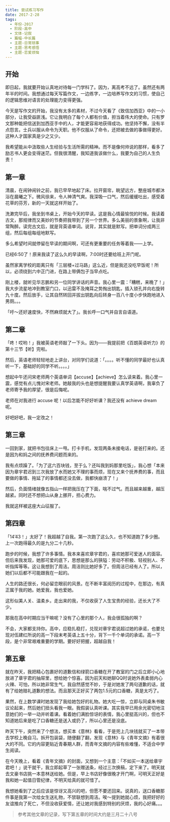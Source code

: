```yaml
---
title: 尝试练习写作
date: 2017-2-28
tags:
  - 年份-2017
  - 阶段-高中
  - 文体-记叙
  - 篇幅-中长篇
  - 主题-日常琐事
  - 主题-思考感悟
  - 主题-恋爱烦恼
---
```


## 开始

即日起，我就要开始认真地对待每一门学科了。因为，离高考不远了。虽然还有两年半的时间。我想通过每天写篇作文，一边练字，一边培养写作文的习惯，使自己的逻辑思维对语言的处理能力变得更强。

今天是写作文的开始，我没有太多的素材，不过今天看了《致信加西亚》中的一小部分，让我受益匪浅。它让我明白了每个人都有价值，担当着伟大的使命。只有罗文那种能把信送到加西亚手中的人，才能更容易地获得成功。他坚持不懈，没有半点怨言。士兵以服从命令为天职。他不仅服从了命令，还把被去做的事做得更好。这种人才国家真是少之又少。

我希望能从中汲取些人生经验与生活所需的精神。而不是像何帅说的那样，看多了励志书人更会变得迷茫。但我很清醒，我知道我该做什么，我要为自己的人生负责！

## 第一章

清晨，在闹钟闹铃之前，我已早早地起了床。拉开窗帘，眺望远方，整座城市都沐浴在晨曦之下。微风徐来，令人神清气爽。我深吸一口气，然后缓缓吐出，感受着花草的芬芳，新的一天就这样开始了。

洗漱完毕后，我坐到书桌上，开始今天的早读。这是我心情最愉悦的时候。我读着古文，那规律而又美妙的节奏把我带到了另一个世界。多么美丽的景象啊，让我非常陶醉。读完古文后，就是背英语单词。说背，其实就是默写。把单词分成两三组，然后每组每组地默写。

多么希望时间就停留在早读的期间啊，可还有更重要的任务等着我——上学。

已经6:50了！原来我读了这么久的早读啊，7:00时还要给班上开门呢。

虽然家离学校的距离只有「三层楼+过马路」这么近，但是我还没吃早饭呢！所以，必须绕到六中正门进，在路上带俩包子当早点吃。

刚上楼，就听见华志鹏和另一位同学讲话的声音。我心里一震：「糟糕，来晚了！」我大步流星地冲到教室门口，以迅雷不及掩耳之势掏出钥匙，插入锁孔并向右旋转九十度。然后放手，让其自然转回并拔出钥匙向后转身一百八十度小步快跑地进入男厕。。。

「吁～还好速度快，不然麻烦就大了」。我长呼一口气并自言自语道。

## 第二章

「咚！哎哟！」我被英语老师敲了一下头。因为——我提前把《百朗英语听力》的第十三节【听】完啦。

然后，英语老师轻轻地走上讲台，对同学们说道：「。。。。听不懂的同学最好也认真听一下，基础好的同学不听。。。。」

想起中午还问宋老师两个英语单词【accuse】【achieve】怎么读来着。我心里一震，感觉有点儿愧对宋老师。她敲我的头也是想提醒我要认真学英语啊，我辜负了老师寄予我的厚望，很是后悔呢。

老师在对我进行 accuse 呢！以后怎能不好好听课？我还没有 achieve dream 呢。

好吧好吧，我一定改之！

## 第三章

一回到家，就把书包往床上一甩。打卡手机，发现两条未接电话，是爸打来的。还是因为和妈之间的抚养费问题而来的。

我有点烦躁了。「为了这六百块钱，至于么？还叫我到妈那里吃饭」，我心想「本来因为章宇君迟到三次我放了水而她又不理的事而烦，现在又来个抚养费的事，而且要做的事情、拖延了的事情都还没去做，我都快崩溃了！」

然后，负面情绪就像五指山一样把我压在了下面，喘不过气。而且越来越重，越压越紧。同时还不想把山从身上挪开，担心费力。

我就这样被这座大山征服了。

## 第四章

「14’43！」太好了！我超越了自我。第一次跑了这么久，也不知道跑了多少圈。上一次跑得最久的是九分二十几秒。

跑步的时候，我想了许多事情。我本来喜欢章宇君的，喜欢她那可爱迷人的面容。但后来我发现，她那可爱的底下，思想是那么的狭隘：劳动不积极、轻视别人、不听指挥等等。这让我想到了周洁。周洁则比她好多了。但周洁已经有人了。所以，她们以后都不可能跟我在一起的。

人生的路还很长，何必留恋眼前的风景。在不断丰富阅历的过程中，在那边，有真正属于我的她。她爱我，我也爱她。

这形似美人关、温柔乡。走出来的我，不仅收获了人生宝贵的经验，还长大了不少。

那我在高中时期应当干嘛呢？没有了心里的那个人，我会很孤独的啊？

不会，大家都支持你。高中，应稳扎稳打，兑现对章宇君说超过她的承诺，也要兑现对伍建红所说的高一下段末考英语上五十分，背下一千个单词的承诺。高一下段，是个非常艰难重要的学期。要好好把握，超越自我！

## 第五章

就在昨天，我把精心包裹好的道歉信和绿箭口香糖在开了教室的门之后立即小心地放进了章宇君的抽屉里，想给她个惊喜。因为前天和她聊QQ时说她外表柔弱内心火辣、可怕，所以她非常生气，我自然感觉不妙，于是对她发了两句道歉的话，就有了给她赔礼道歉的想法。而且那天正好买了两包1.5元的口香糖，真是太巧了。

果然，在上数学课时她发现了我给她包好的礼物。她大吃一惊，立即与同桌朱书敏议论起来，然后她们扭头看我一眼。我假装认真听课。其实我早已用余光密切地注意她们的一举一动并听着课。看着她们满脸惊讶的表情，我心里挺高兴的，但也不知道她后来是吃了口香糖还是送入或扔了，所以心里还是没底。

昨天下午，突然来了个想法，想买本《意林》看看，于是兜上几块钱就买了一本带去学校上晚自习。拆开包装袋，随便翻了翻，发现《意林》与《青年文摘》有着很大的不同。它的内容更贴近青春期人群，而青年文摘的内容有些难懂，不适合中学生阅读。

在今天晚上，看着《青年文摘》的封面，又想到一个主意：「不如买一本送给章宇君吧！」说干就干，我立即起草了一张赠送条，经过三次换稿，定下来了。明天就去文豪书店挑一本意林送给她。但是，早上书店好像很晚才开门啊，可明天正好是我和她一起值日管纪律，不明天给真的就可惜了。

我想她看到了之后应该是惊讶又高兴的吧，但愿不要还回来。说真的，送口香糖那件事是我第一次给女生送礼物，不禁联想到周洁。唉～提到她就心烦，我把好好的友谊推向了死亡，不但没收获爱情，还让她对我感到特别的厌烦，我的心好痛。。。

> 参考其他文章的记录，写下第五章的时间大约是三月二十八号
